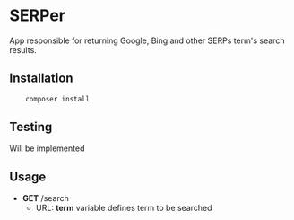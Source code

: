 # SERPer
App responsible for returning Google, Bing and other SERPs term's search results.

## Installation
```bash
    composer install
```

## Testing
Will be implemented

## Usage
* **GET** /search
    * URL: **term** variable defines term to be searched